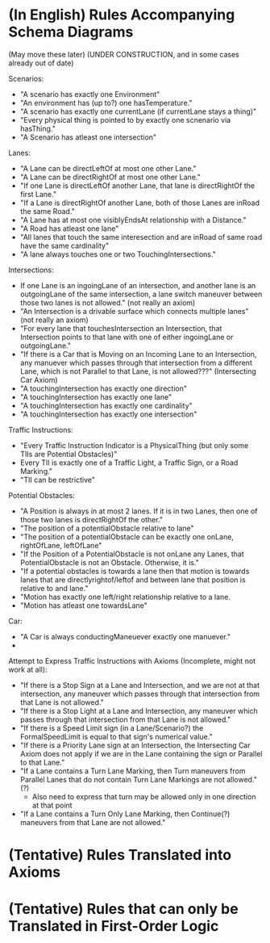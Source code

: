 # (In English) Rules Accompanying Schema Diagrams 
(May move these later)
(UNDER CONSTRUCTION, and in some cases already out of date)

Scenarios:
* "A scenario has exactly one Environment"
* "An environment has (up to?) one hasTemperature."
* "A scenario has exactly one currentLane (if currentLane stays a thing)"
* "Every physical thing is pointed to by exactly one scnenario via hasThing."
* "A Scenario has atleast one intersection"

Lanes:
* "A Lane can be directLeftOf at most one other Lane."
* "A Lane can be directRightOf at most one other Lane."
* "If one Lane is directLeftOf another Lane, that lane is directRightOf the first Lane."
* "If a Lane is directRightOf another Lane, both of those Lanes are inRoad the same Road."
* "A Lane has at most one visiblyEndsAt relationship with a Distance."
* "A Road has atleast one lane"
* "All lanes that touch the same interesection and are inRoad of same road have the same cardinality"
* "A lane always touches one or two TouchingIntersections."


Intersections:
* If one Lane is an ingoingLane of an intersection, and another lane is an outgoingLane of the same intersection, a lane switch maneuver between those two lanes is not allowed." (not really an axiom)
* "An Intersection is a drivable surface which connects multiple lanes"  (not really an axiom)
* "For every lane that touchesIntersection an Intersection, that Intersection points to that lane with one of either ingoingLane or outgoingLane." 
* "If there is a Car that is Moving on an Incoming Lane to an Intersection, any manuever which passes through that intersection from a different Lane, which is not Parallel to that Lane, is not allowed???" (Intersecting Car Axiom)
* "A touchingIntersection has exactly one direction"
* "A touchingIntersection has exactly one lane"
* "A touchingIntersection has exactly one cardinality"
* "A touchingIntersection has exactly one intersection"

Traffic Instructions:
* "Every Traffic Instruction Indicator is a PhysicalThing (but only some TIIs are Potential Obstacles)"
* Every TII is exactly one of a Traffic Light, a Traffic Sign, or a Road Marking."
* "TII can be restrictive" 

Potential Obstacles:
* "A Position is always in at most 2 lanes. If it is in two Lanes, then one of those two lanes is directRightOf the other."
* "The position of a potentialObstacle relative to lane"
* "The position of a potentialObstacle can be exactly one onLane, rightOfLane, leftOfLane"
* "If the Position of a PotentialObstacle is not onLane any Lanes, that PotentialObstacle is not an Obstacle. Otherwise, it is."
* "If a potential obstacles is towards a lane then that motion is towards lanes that are directlyrightof/leftof and between lane that position is relative to and lane."
* "Motion has exactly one left/right relationship relative to a lane.
* "Motion has atleast one towardsLane"  

Car:
* "A Car is always conductingManeuever exactly one manuever."
* 

Attempt to Express Traffic Instructions with Axioms (Incomplete, might not work at all):
* "If there is a Stop Sign at a Lane and Intersection, and we are not at that intersection, any maneuver which passes through that intersection from that Lane is not allowed."
* "If there is a Stop Light at a Lane and Intersection, any maneuver which passes through that intersection from that Lane is not allowed."
* "If there is a Speed Limit sign (in a Lane/Scenario?) the FormalSpeedLimit is equal to that sign's numerical value."
* "If there is a Priority Lane sign at an Intersection, the Intersecting Car Axiom does not apply if we are in the Lane containing the sign or Parallel to that Lane."
* "If a Lane contains a Turn Lane Marking, then Turn maneuvers from Parallel Lanes that do not contain Turn Lane Markings are not allowed." (?)
  * Also need to express that turn may be allowed only in one direction at that point
* "If a Lane contains a Turn Only Lane Marking, then Continue(?) maneuvers from that Lane are not allowed."



# (Tentative) Rules Translated into Axioms


# (Tentative) Rules that can only be Translated in First-Order Logic
